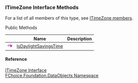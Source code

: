 ﻿### ITimeZone Interface Methods

For a list of all members of this type, see [ITimeZone members](fcSDK~FChoice.Foundation.DataObjects.ITimeZone_members.md).

Public Methods

|   | Name | Description |
| --- | --- | --- |
| ![ Method](dotnetimages/Method.png) | [IsDaylightSavingsTime](fcSDK~FChoice.Foundation.DataObjects.ITimeZone~IsDaylightSavingsTime.md) |   |





#### Reference

[ITimeZone Interface](fcSDK~FChoice.Foundation.DataObjects.ITimeZone.md)  
[FChoice.Foundation.DataObjects Namespace](fcSDK~FChoice.Foundation.DataObjects_namespace.md)